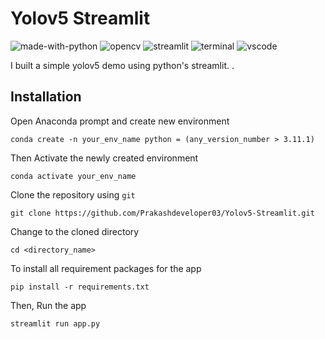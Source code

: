 # Yolov5 Streamlit
![made-with-python](https://img.shields.io/badge/Made%20with-Python-0078D4.svg)
![opencv](https://img.shields.io/badge/OpenCV-27338e?logo=OpenCV&logoColor=white)
![streamlit](https://img.shields.io/badge/Streamlit-FF4B4B?logo=streamlit&logoColor=white)
![terminal](https://img.shields.io/badge/Windows%20Terminal-4D4D4D?logo=Windows%20terminal&logoColor=white)
![vscode](https://img.shields.io/badge/Visual_Studio_Code-0078D4?&logo=visual%20studio%20code&logoColor=white)

I built a simple yolov5 demo using python's streamlit. .

## Installation
Open Anaconda prompt and create new environment
```
conda create -n your_env_name python = (any_version_number > 3.11.1)
```
Then Activate the newly created environment
```
conda activate your_env_name
```
Clone the repository using `git`
```
git clone https://github.com/Prakashdeveloper03/Yolov5-Streamlit.git
```
Change to the cloned directory
```
cd <directory_name>
```
To install all requirement packages for the app
```
pip install -r requirements.txt
```
Then, Run the app
```
streamlit run app.py
```